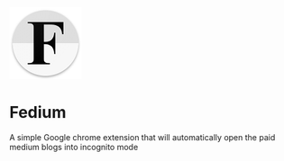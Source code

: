 ![alt text](https://github.com/sady-aust/Fedium/blob/master/images/fed_128.png?raw=true,"Title")

# Fedium
A simple Google chrome extension that will automatically open the paid medium blogs into incognito mode
